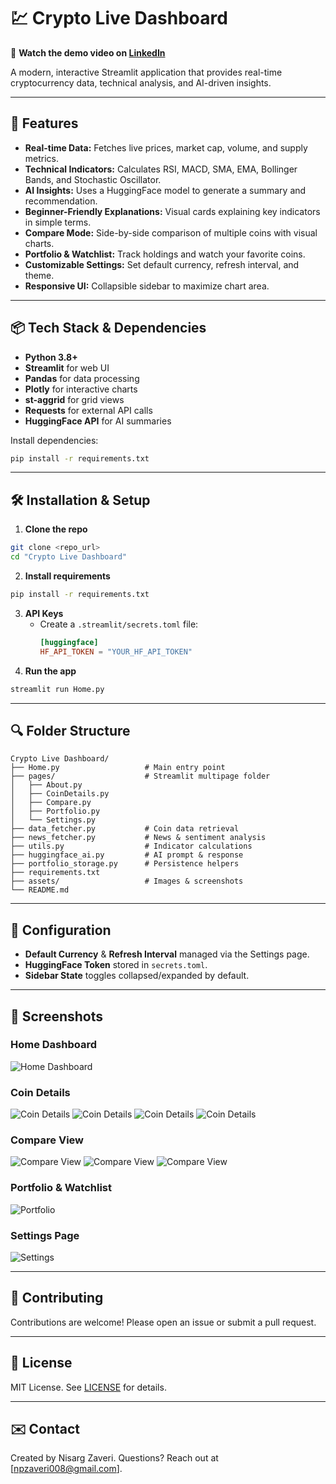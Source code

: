 # 💹 Crypto Live Dashboard

🎥 **Watch the demo video on [LinkedIn](https://www.linkedin.com/posts/nisarg-zaveri_crypto-python-ai-activity-7318483666244890624-kLDc?utm_source=share&utm_medium=member_desktop&rcm=ACoAACiELHABqqbC_jOmZCbb6r9Lq9uDbKRiSeY)**

A modern, interactive Streamlit application that provides real-time cryptocurrency data, technical analysis, and AI-driven insights.

---

## 🚀 Features

- **Real-time Data:** Fetches live prices, market cap, volume, and supply metrics.
- **Technical Indicators:** Calculates RSI, MACD, SMA, EMA, Bollinger Bands, and Stochastic Oscillator.
- **AI Insights:** Uses a HuggingFace model to generate a summary and recommendation.
- **Beginner-Friendly Explanations:** Visual cards explaining key indicators in simple terms.
- **Compare Mode:** Side-by-side comparison of multiple coins with visual charts.
- **Portfolio & Watchlist:** Track holdings and watch your favorite coins.
- **Customizable Settings:** Set default currency, refresh interval, and theme.
- **Responsive UI:** Collapsible sidebar to maximize chart area.

---

## 📦 Tech Stack & Dependencies

- **Python 3.8+**
- **Streamlit** for web UI
- **Pandas** for data processing
- **Plotly** for interactive charts
- **st-aggrid** for grid views
- **Requests** for external API calls
- **HuggingFace API** for AI summaries

Install dependencies:

```bash
pip install -r requirements.txt
```

---

## 🛠️ Installation & Setup

1. **Clone the repo**
```bash
git clone <repo_url>
cd "Crypto Live Dashboard"
```
2. **Install requirements**
```bash
pip install -r requirements.txt
```
3. **API Keys**
   - Create a `.streamlit/secrets.toml` file:
     ```toml
     [huggingface]
     HF_API_TOKEN = "YOUR_HF_API_TOKEN"
     ```
4. **Run the app**
```bash
streamlit run Home.py
```

---

## 🔍 Folder Structure

```
Crypto Live Dashboard/
├── Home.py                   # Main entry point
├── pages/                    # Streamlit multipage folder
│   ├── About.py
│   ├── CoinDetails.py
│   ├── Compare.py
│   ├── Portfolio.py
│   └── Settings.py
├── data_fetcher.py           # Coin data retrieval
├── news_fetcher.py           # News & sentiment analysis
├── utils.py                  # Indicator calculations
├── huggingface_ai.py         # AI prompt & response
├── portfolio_storage.py      # Persistence helpers
├── requirements.txt
├── assets/                   # Images & screenshots
└── README.md
```

---

## 🔧 Configuration

- **Default Currency** & **Refresh Interval** managed via the Settings page.
- **HuggingFace Token** stored in `secrets.toml`.
- **Sidebar State** toggles collapsed/expanded by default.

---

## 📸 Screenshots

### Home Dashboard

![Home Dashboard](assets/screenshot_home.png)

### Coin Details

![Coin Details](assets/screenshot_coindetails.png)
![Coin Details](assets/screenshot_coindetails1.png)
![Coin Details](assets/screenshot_coindetails2.png)
![Coin Details](assets/screenshot_coindetails3.png)

### Compare View

![Compare View](assets/screenshot_compare.png)
![Compare View](assets/screenshot_compare1.png)
![Compare View](assets/screenshot_compare2.png)

### Portfolio & Watchlist

![Portfolio](assets/screenshot_portfolio.png)

### Settings Page

![Settings](assets/screenshot_settings.png)

---

## 🤝 Contributing

Contributions are welcome! Please open an issue or submit a pull request.

---

## 📄 License

MIT License. See [LICENSE](LICENSE) for details.

---

## ✉️ Contact

Created by Nisarg Zaveri. Questions? Reach out at [npzaveri008@gmail.com].
